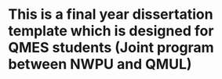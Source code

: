 # This is a final year dissertation template which is designed for QMES students (Joint program between NWPU and QMUL)
